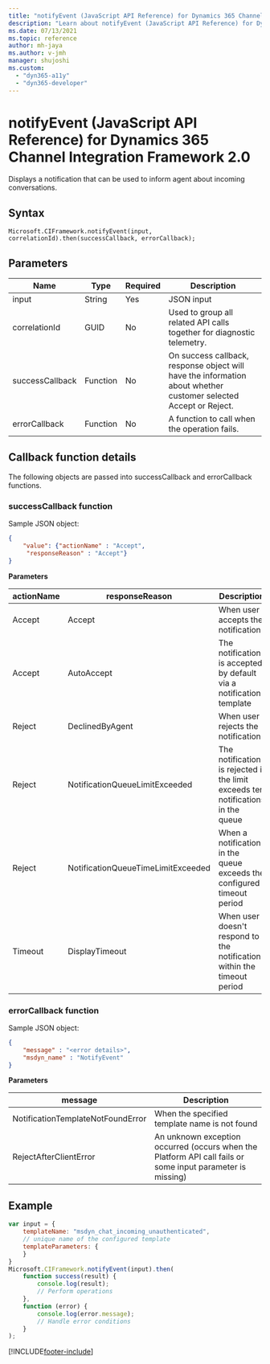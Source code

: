 ```yaml
---
title: "notifyEvent (JavaScript API Reference) for Dynamics 365 Channel Integration Framework (CIF) version 2.0 | MicrosoftDocs"
description: "Learn about notifyEvent (JavaScript API Reference) for Dynamics 365 Channel Integration Framework version 2.0."
ms.date: 07/13/2021
ms.topic: reference
author: mh-jaya
ms.author: v-jmh
manager: shujoshi
ms.custom: 
  - "dyn365-a11y"
  - "dyn365-developer"
---
```


# notifyEvent (JavaScript API Reference) for Dynamics 365 Channel Integration Framework 2.0

Displays a notification that can be used to inform agent about incoming conversations.

## Syntax

`Microsoft.CIFramework.notifyEvent(input, correlationId).then(successCallback, errorCallback);`

## Parameters

| Name            | Type     | Required     | Description     |
|-----------------|----------|--------------|-----------------|
| input           | String   | Yes          | JSON input      |
| correlationId   | GUID     | No           | Used to group all related API calls together for diagnostic telemetry.          |
| successCallback | Function | No           | On success callback, response object will have the information about whether customer selected Accept or Reject. |
| errorCallback   | Function | No           | A function to call when the operation fails.  |

## Callback function details

The following objects are passed into successCallback and errorCallback functions.

### successCallback function

Sample JSON object:

```json
{
	"value": {"actionName" : "Accept",
     "responseReason" : "Accept"}
}
```

**Parameters**

| actionName   |  responseReason                    |     Description                            |
|--------------|------------------------------------|--------------------------------------------|
| Accept       | Accept                             | When user accepts the notification  |
| Accept       | AutoAccept                         | The notification is accepted by default via a notification template |
| Reject       | DeclinedByAgent                    | When user rejects the notification |
| Reject       | NotificationQueueLimitExceeded     | The notification is rejected if the limit exceeds ten notifications in the queue |
| Reject       | NotificationQueueTimeLimitExceeded | When a notification in the queue exceeds the configured timeout period |
| Timeout      | DisplayTimeout                     | When user doesn't respond to the notification within the timeout period |

### errorCallback function

Sample JSON object:

```json
{
	"message" : "<error details>",
	"msdyn_name" : "NotifyEvent"
}
```

**Parameters**

| message                          |  Description                            |
|-------------------------------   |-----------------------------------------|
| NotificationTemplateNotFoundError | When the specified template name is not found |
| RejectAfterClientError            | An unknown exception occurred (occurs when the Platform API call fails or some input parameter is missing) |

## Example

```javascript
var input = {
	templateName: "msdyn_chat_incoming_unauthenticated",
	// unique name of the configured template
	templateParameters: {
	}
}
Microsoft.CIFramework.notifyEvent(input).then(
	function success(result) {
		console.log(result);
		// Perform operations
	},
	function (error) {
		console.log(error.message);
		// Handle error conditions
	}
);
```


[!INCLUDE[footer-include](../../../../../includes/footer-banner.md)]
